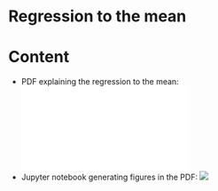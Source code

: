 # Regression to the mean

# Content

- PDF explaining the regression to the mean: ![](regression_to_mean.pdf)
- Jupyter notebook generating figures in the PDF: ![](regression_to_mean.ipynb)

